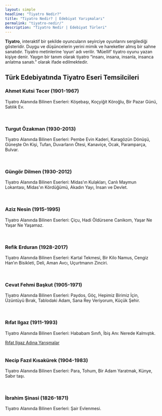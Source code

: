 ```yaml
---
layout: simple
headline: "Tiyatro Nedir?"
title: "Tiyatro Nedir? | Edebiyat Yarışmaları"
permalink: "tiyatro-nedir/"
description: "Tiyatro Nedir | Edebiyat Türleri"
---
```


<strong>Tiyatro</strong>, interaktif bir şekilde oyuncuların seyirciye oyunlarını sergilediği gösteridir. Duygu ve düşüncelerin yerini mimik ve hareketler almış bir sahne sanatıdır. Tiyatro metinlerine ‘oyun’ adı verilir. ‘Müellif’ tiyatro oyunu yazan kişiye denir. Yaygın bir tanım olarak tiyatro “insanı, insana, insanla, insanca anlatma sanatı.” olarak ifade edilmektedir.
<h2>Türk Edebiyatında Tiyatro Eseri Temsilcileri</h2>
<h3>Ahmet Kutsi Tecer (1901-1967)</h3>
<p>Tiyatro Alanında Bilinen Eserleri: Köşebaşı, Koçyiğit Köroğlu, Bir Pazar Günü, Satılık Ev.</p><br>
<h3>Turgut Özakman (1930-2013)</h3>
<p>Tiyatro Alanında Bilinen Eserleri: Pembe Evin Kaderi, Karagözün Dönüşü, Güneşte On Kişi, Tufan, Duvarların Ötesi, Kanaviçe, Ocak, Paramparça, Bulvar.</p><br>
<h3>Güngör Dilmen (1930-2012)</h3>
<p>Tiyatro Alanında Bilinen Eserleri: Midas’ın Kulakları, Canlı Maymun Lokantası, Midas'ın Kördüğümü, Akadın Yayı, İnsan ve Devlet.</p><br>
<h3>Aziz Nesin (1915-1995)</h3>
<p>Tiyatro Alanında Bilinen Eserleri: Çiçu, Hadi Öldürsene Canikom, Yaşar Ne Yaşar Ne Yaşamaz.</p><br>
<h3>Refik Erduran (1928-2017)</h3>
<p>Tiyatro Alanında Bilinen Eserleri:  Kartal Tekmesi, Bir Kilo Namus, Cengiz Han’ın Bisikleti, Deli, Aman Avcı, Uçurtmanın Zinciri.</p><br>
<h3>Cevat Fehmi Başkut (1905-1971)</h3>
<p>Tiyatro Alanında Bilinen Eserleri: Paydos, Göç, Hepimiz Birimiz İçin, Üzüntüyü Bırak, Tablodaki Adam, Sana Rey Veriyorum, Küçük Şehir.</p><br>
<h3>Rıfat Ilgaz (1911-1993)</h3>
<p>Tiyatro Alanında Bilinen Eserleri: Hababam Sınıfı, İbiş Anı: Nerede Kalmıştık.</p>
<a href='/rifat-ilgaz-yarismalari/'> Rıfat Ilgaz Adına Yarışmalar </a><br><br>
<h3>Necip Fazıl Kısakürek (1904-1983)</h3>
<p>Tiyatro Alanında Bilinen Eserleri: Para, Tohum, Bir Adam Yaratmak, Künye, Sabır taşı.</p><br>
<h3>İbrahim Şinasi (1826-1871)</h3>
<p>Tiyatro Alanında Bilinen Eserleri: Şair Evlenmesi.</p><br>
